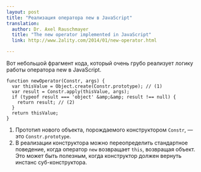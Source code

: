 ```yaml
---
layout: post
title: "Реализация оператора new в JavaScript"
translation: 
  author: Dr. Axel Rauschmayer
  title: "The new operator implemented in JavaScript"
  link: http://www.2ality.com/2014/01/new-operator.html

---
```


Вот небольшой фрагмент кода, который очень грубо реализует логику работы 
оператора new в JavaScript.

    function newOperator(Constr, args) {
      var thisValue = Object.create(Constr.prototype); // (1)
      var result = Constr.apply(thisValue, args);
      if (typeof result === 'object' &amp;&amp; result !== null) {
        return result; // (2)
      }
      return thisValue;
    }


1.  Прототип нового объекта, порождаемого конструктором `Constr`, — это `Constr.prototype`.
2.  В реализации конструктора можно переопределить стандартное поведение, когда
    оператор `new` возвращает `this`, возвращая объект. Это может быть полезным,
    когда конструктор должен вернуть инстанс суб-конструктора.